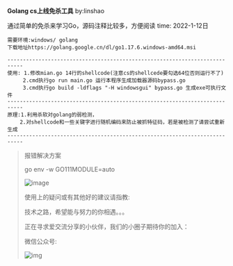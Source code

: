 **Golang cs上线免杀工具**
by:linshao

通过简单的免杀来学习Go，源码注释比较多，方便阅读
time: 2022-1-12日

```
需要环境:windows/ golang
下载地址https://golang.google.cn/dl/go1.17.6.windows-amd64.msi
```

```
---------------------------------------------------------------------------
使用:	1.修改mian.go 14行的shellcode(注意cs的shellcede要勾选64位否则运行不了)
	 2.cmd执行go run main.go 运行本程序生成加载器源码bypass.go
	 3.cmd执行go build -ldflags "-H windowsgui" bypass.go 生成exe可执行文件
---------------------------------------------------------------------------
原理:1.利用杀软对golang的弱检测，
	2.对shellcode和一些关键字进行随机编码来防止被抓特征码，若是被检测了请尝试重新生成
---------------------------------------------------------------------------
```

> 报错解决方案
>
> go env -w GO111MODULE=auto
>
>![image](https://user-images.githubusercontent.com/96420060/149149788-df868afc-0519-42de-9752-f4fde458cfa1.png)
>
> 
>
> 使用上的疑问或有其他好的建议请指教:
>
> 技术之路，希望能与努力的你相遇。。。
>
>正在寻求爱交流分享的小伙伴，我们的小圈子期待你的加入：
>
> 微信公众号:
>
> ![img](https://s3.bmp.ovh/imgs/2022/01/a99511042861512a.jpg)
